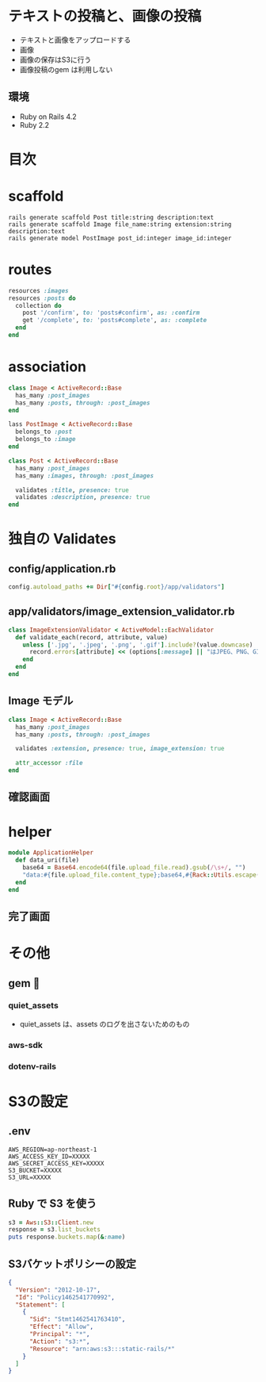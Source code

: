 # テキストの投稿と、画像の投稿

* テキストと画像をアップロードする
* 画像
 * 画像の保存はS3に行う
 * 画像投稿のgem は利用しない

## 環境

* Ruby on Rails 4.2
* Ruby 2.2

# 目次

# scaffold

```
rails generate scaffold Post title:string description:text
rails generate scaffold Image file_name:string extension:string description:text
rails generate model PostImage post_id:integer image_id:integer
```

# routes

```routes.rb
resources :images
resources :posts do
  collection do
    post '/confirm', to: 'posts#confirm', as: :confirm
    get '/complete', to: 'posts#complete', as: :complete
  end
end
```

# association

```ruby
class Image < ActiveRecord::Base
  has_many :post_images
  has_many :posts, through: :post_images
end
```

```ruby
lass PostImage < ActiveRecord::Base
  belongs_to :post
  belongs_to :image
end
```

```ruby
class Post < ActiveRecord::Base
  has_many :post_images
  has_many :images, through: :post_images

  validates :title, presence: true
  validates :description, presence: true
end

```

# 独自の Validates

## config/application.rb

```ruby
config.autoload_paths += Dir["#{config.root}/app/validators"]
```

## app/validators/image_extension_validator.rb

```ruby
class ImageExtensionValidator < ActiveModel::EachValidator
  def validate_each(record, attribute, value)
    unless ['.jpg', '.jpeg', '.png', '.gif'].include?(value.downcase)
      record.errors[attribute] << (options[:message] || "はJPEG、PNG、GIF形式のファイルのみです")
    end
  end
end
```

## Image モデル

```ruby
class Image < ActiveRecord::Base
  has_many :post_images
  has_many :posts, through: :post_images

  validates :extension, presence: true, image_extension: true

  attr_accessor :file
end
```

## 確認画面

# helper

```ruby
module ApplicationHelper
  def data_uri(file)
    base64 = Base64.encode64(file.upload_file.read).gsub(/\s+/, "")
    "data:#{file.upload_file.content_type};base64,#{Rack::Utils.escape(base64)}"
  end
end
```

## 完了画面

# その他

## gem :gem:

### quiet_assets

* quiet_assets は、assets のログを出さないためのもの

### aws-sdk

### dotenv-rails

# S3の設定

## .env

```
AWS_REGION=ap-northeast-1
AWS_ACCESS_KEY_ID=XXXXX
AWS_SECRET_ACCESS_KEY=XXXXX
S3_BUCKET=XXXXX
S3_URL=XXXXX
```

## Ruby で S3 を使う

```ruby
s3 = Aws::S3::Client.new
response = s3.list_buckets
puts response.buckets.map(&:name)
```

## S3バケットポリシーの設定

```json
{
  "Version": "2012-10-17",
  "Id": "Policy1462541770992",
  "Statement": [
    {
      "Sid": "Stmt1462541763410",
      "Effect": "Allow",
      "Principal": "*",
      "Action": "s3:*",
      "Resource": "arn:aws:s3:::static-rails/*"
    }
  ]
}
```
